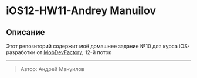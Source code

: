 # iOS12-HW11-Andrey Manuilov

## Описание

Этот репозиторий содержит моё домашнее задание №10 для курса iOS-разработки от [MobDevFactory](https://mobdevfactory.com/), 12-й поток

---
> Автор: Андрей Мануилов
